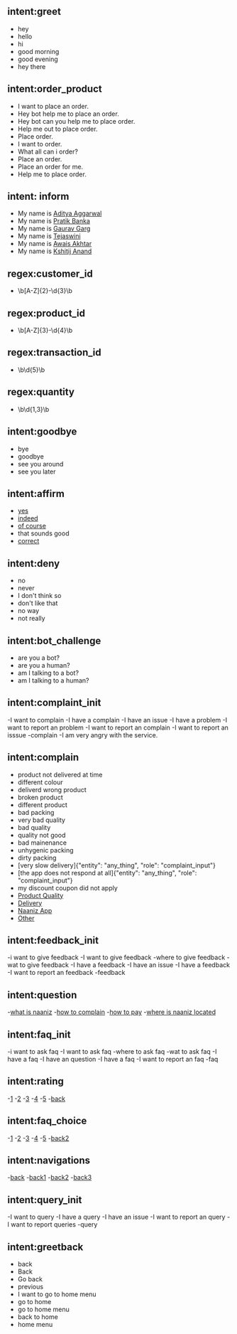 ## intent:greet

- hey
- hello
- hi
- good morning
- good evening
- hey there


## intent:order_product

- I want to place an order.
- Hey bot help me to place an order.
- Hey bot can you help me to place order.
- Help me out to place order.
- Place order.
- I want to order.
- What all can i order?
- Place an order.
- Place an order for me.
- Help me to place order.

## intent: inform
- My name is [Aditya Aggarwal](username)
- My name is [Pratik Banka](username)
- My name is [Gaurav Garg](username)
- My name is [Tejaswini](username)
- My name is [Awais Akhtar](username)
- My name is [Kshitij Anand](username)

<!-- - [starters](dish_category)
- [meals](dish_category) -->

## regex:customer_id
- \b[A-Z]{2}-\d{3}\b
## regex:product_id
- \b[A-Z]{3}-\d{4}\b
## regex:transaction_id
- \b\d{5}\b
<!-- ## regex:any_thing
- @sys.any -->

## regex:quantity
- \b\d{1,3}\b



## intent:goodbye

- bye
- goodbye
- see you around
- see you later

## intent:affirm

- [yes](confirm)
- [indeed](confirm)
- [of course](confirm)
- that sounds good
- [correct](confirm)

## intent:deny

- no
- never
- I don't think so
- don't like that
- no way
- not really

## intent:bot_challenge

- are you a bot?
- are you a human?
- am I talking to a bot?
- am I talking to a human?


## intent:complaint_init

-I want to complain
-I have a complain
-I have an issue
-I have a problem
-I want to report an problem
-I want to report an complain
-I want to report an isssue
-complain
-I am very angry with the service.

## intent:complain

- product not delivered at time
- different colour
- deliverd wrong product
- broken product
- different product
- bad packing
- very bad quality
- bad quality
- quality not good
- bad mainenance
- unhygenic packing
- dirty packing
- [very slow delivery]{"entity": "any_thing", "role": "complaint_input"}
- [the app does not respond at all]{"entity": "any_thing", "role": "complaint_input"}
- my discount coupon did not apply
- [Product Quality](complain_type)
- [Delivery](complain_type)
- [Naaniz App](complain_type)
- [Other](complain_type)

## intent:feedback_init

-i want to give feedback
-I want to give feedback
-where to give feedback
-wat to give feedback
-I have a feedback
-I have an issue
-I have a feedback
-I want to report an feedback
-feedback


## intent:question
-[what is naaniz](faq_question)
-[how to complain](faq_question)
-[how to pay](faq_question)
-[where is naaniz located](faq_question)


## intent:faq_init

-i want to ask faq
-I want to ask faq
-where to ask faq
-wat to ask faq
-I have a faq
-I have an question
-I have a faq
-I want to report an faq
-faq

## intent:rating
-[1](rating)
-[2](rating)
-[3](rating)
-[4](rating)
-[5](rating)
-[back](rating)

## intent:faq_choice
-[1](faq_choice)
-[2](faq_choice)
-[3](faq_choice)
-[4](faq_choice)
-[5](faq_choice)
-[back2](faq_choice)

## intent:navigations
-[back](navigation)
-[back1](navigation)
-[back2](navigation)
-[back3](navigation)


## intent:query_init

-I want to query
-I have a query
-I have an issue
-I want to report an query
-I want to report queries
-query

## intent:greetback
- back
- Back
- Go back
- previous
- I want to go to home menu
- go to home
- go to home menu
- back to home
- home menu
